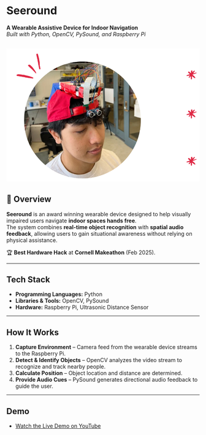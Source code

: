 # Seeround  
**A Wearable Assistive Device for Indoor Navigation**  
*Built with Python, OpenCV, PySound, and Raspberry Pi*

![Seeround Photo](seeround.png)
---
## 📖 Overview  
**Seeround** is an award winning wearable device designed to help visually impaired users navigate **indoor spaces hands free**.  
The system combines **real-time object recognition** with **spatial audio feedback**, allowing users to gain situational awareness without relying on physical assistance.  

🏆 **Best Hardware Hack** at **Cornell Makeathon** (Feb 2025).  

---

## Tech Stack  
- **Programming Languages:** Python  
- **Libraries & Tools:** OpenCV, PySound 
- **Hardware:** Raspberry Pi, Ultrasonic Distance Sensor

---

## How It Works  
1. **Capture Environment** – Camera feed from the wearable device streams to the Raspberry Pi.  
2. **Detect & Identify Objects** – OpenCV analyzes the video stream to recognize and track nearby people.
3. **Calculate Position** – Object location and distance are determined.  
4. **Provide Audio Cues** – PySound generates directional audio feedback to guide the user.  

---

## Demo
 - [Watch the Live Demo on YouTube](https://youtu.be/4V7Y8gmsLtg)




